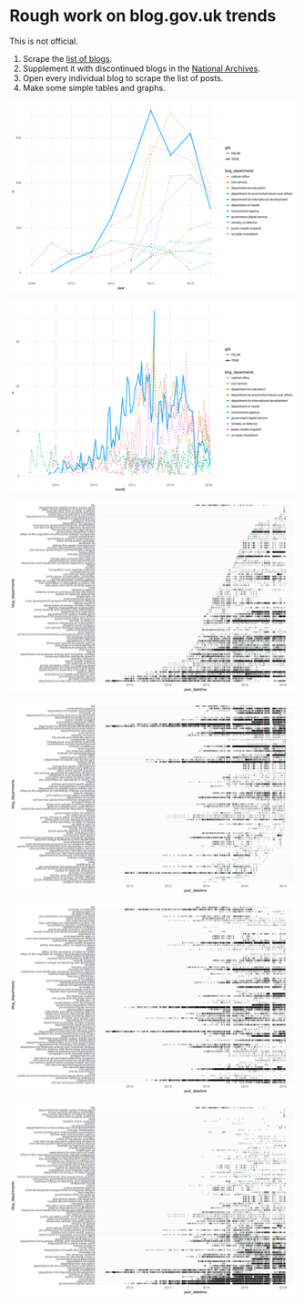 # Rough work on blog.gov.uk trends

This is not official.

1. Scrape the [list of blogs](https://www.blog.gov.uk/).
1. Supplement it with discontinued blogs in the [National Archives](http://www.nationalarchives.gov.uk/webarchive/atoz/).
1. Open every individual blog to scrape the list of posts.
1. Make some simple tables and graphs.

![](R/scrape-individual-blogs_files/figure-gfm/unnamed-chunk-16-1.png)

![](R/scrape-individual-blogs_files/figure-gfm/unnamed-chunk-15-1.png)

![](R/scrape-individual-blogs_files/figure-gfm/unnamed-chunk-8-1.png)

![](R/scrape-individual-blogs_files/figure-gfm/unnamed-chunk-9-1.png)

![](R/scrape-individual-blogs_files/figure-gfm/unnamed-chunk-6-1.png)

![](R/scrape-individual-blogs_files/figure-gfm/unnamed-chunk-7-1.png)

